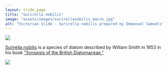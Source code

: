 ```yaml
---
layout: slide_page
title: "Surirella nobilis"
image: "assets/images/surirellanobilis_macro.jpg"
alt: "Victorian Slide - Surirella nobilis prepared by Emmanuel Samuels"
---
```


<img src="{{ site.baseurl }}/assets/images/surirellanobilis_micro.jpg">

[Surirella nobilis](https://www.algaebase.org/search/species/detail/?species_id=48198) is a species of diatom described by William Smith in 1853 in his book ["Synopsis of the British Diatomaceae."](https://archive.org/details/synopsisofbritis02smit)

<img src="{{ site.baseurl }}/assets/images/surirellanobilis_background.jpg">
